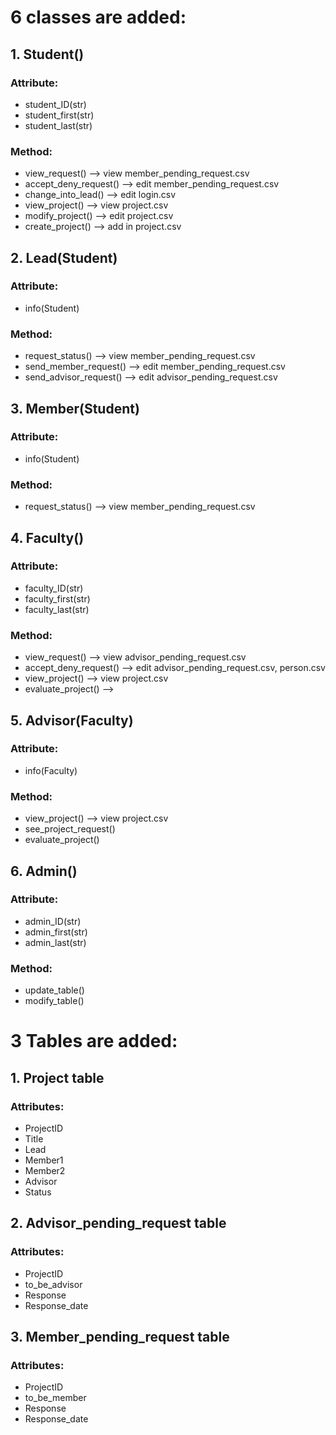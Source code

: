 # 6 classes are added:

## 1. Student()

### Attribute:

- student_ID(str)
- student_first(str)
- student_last(str)

### Method:

- view_request() --> view member_pending_request.csv
- accept_deny_request() --> edit member_pending_request.csv
- change_into_lead() --> edit login.csv
- view_project() --> view project.csv
- modify_project() --> edit project.csv
- create_project() --> add in project.csv

## 2. Lead(Student)

### Attribute:

- info(Student)

### Method:

- request_status() --> view member_pending_request.csv
- send_member_request() --> edit member_pending_request.csv
- send_advisor_request() --> edit advisor_pending_request.csv

## 3. Member(Student)

### Attribute:

- info(Student)

### Method:

- request_status() --> view member_pending_request.csv

## 4. Faculty()

### Attribute:

- faculty_ID(str)
- faculty_first(str)
- faculty_last(str)

### Method:

- view_request() --> view advisor_pending_request.csv
- accept_deny_request() --> edit advisor_pending_request.csv, person.csv  
- view_project() --> view project.csv
- evaluate_project() --> 

## 5. Advisor(Faculty)

### Attribute:

- info(Faculty)

### Method:

- view_project() --> view project.csv
- see_project_request()
- evaluate_project()

## 6. Admin()

### Attribute:

- admin_ID(str)
- admin_first(str)
- admin_last(str)

### Method:

- update_table()
- modify_table()


# 3 Tables are added:

## 1. Project table

### Attributes:
- ProjectID
- Title
- Lead
- Member1
- Member2
- Advisor
- Status

## 2. Advisor_pending_request table

### Attributes:
- ProjectID
- to_be_advisor
- Response
- Response_date

## 3. Member_pending_request table

### Attributes:
- ProjectID
- to_be_member
- Response
- Response_date
